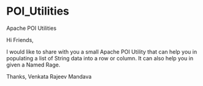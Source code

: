 # POI_Utilities
Apache POI Utilities

Hi Friends,

I would like to share with you a small Apache POI Utility that can help you in populating a list of String data into a row or column. It can also help you in given a Named Rage.

Thanks,
Venkata Rajeev Mandava
